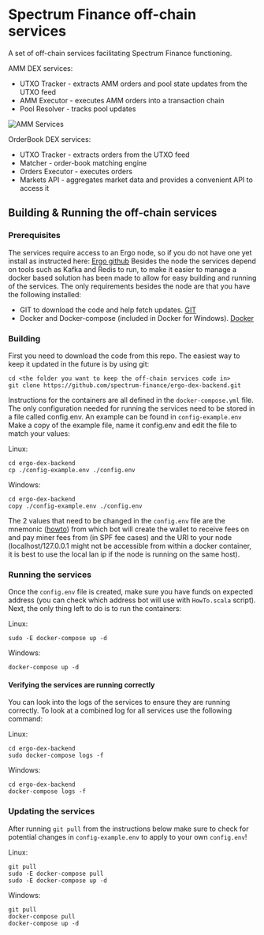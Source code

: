 # Spectrum Finance off-chain services

A set of off-chain services facilitating Spectrum Finance functioning.

AMM DEX services:
 - UTXO Tracker - extracts AMM orders and pool state updates from the UTXO feed
 - AMM Executor - executes AMM orders into a transaction chain
 - Pool Resolver - tracks pool updates

![AMM Services](docs/AMM_Backend.jpg)

OrderBook DEX services:
 - UTXO Tracker - extracts orders from the UTXO feed
 - Matcher - order-book matching engine
 - Orders Executor - executes orders
 - Markets API - aggregates market data and provides a convenient API to access it

## Building & Running the off-chain services

### Prerequisites
The services require access to an Ergo node, so if you do not have one yet install as instructed here: [Ergo github](https://github.com/ergoplatform/ergo)
Besides the node the services depend on tools such as Kafka and Redis to run, to make it easier to manage a docker based solution has been made to allow for easy building and running of the services.
The only requirements besides the node are that you have the following installed:
 - GIT to download the code and help fetch updates. [GIT](https://git-scm.com/)
 - Docker and Docker-compose (included in Docker for Windows). [Docker](https://www.docker.com/get-started)

### Building
First you need to download the code from this repo. The easiest way to keep it updated in the future is by using git:
```
cd <the folder you want to keep the off-chain services code in>
git clone https://github.com/spectrum-finance/ergo-dex-backend.git
```
Instructions for the containers are all defined in the `docker-compose.yml` file. The only configuration needed for running the services need to be stored in a file called config.env. An example can be found in `config-example.env`
Make a copy of the example file, name it config.env and edit the file to match your values:

Linux:
```
cd ergo-dex-backend
cp ./config-example.env ./config.env
```
Windows:
```
cd ergo-dex-backend
copy ./config-example.env ./config.env
```
The 2 values that need to be changed in the `config.env` file are the mnemonic ([howto](https://github.com/spectrum-finance/ergo-dex-backend/blob/6c9fccfbd4de921d41343a5937153f1724408a10/modules/amm-executor/src/test/scala/org/ergoplatfrom/dex/executor/amm/HowTo.scala#L14)) from which bot will create the wallet to receive fees on and pay miner fees from (in SPF fee cases)
and the URI to your node (localhost/127.0.0.1 might not be accessible from within a docker container, it is best to use the local lan ip if the node is running on the same host).
### Running the services
Once the `config.env` file is created, make sure you have funds on expected address (you can check which address bot will use with `HowTo.scala` script). Next, the only thing left to do is to run the containers:

Linux:
```
sudo -E docker-compose up -d
```
Windows:
```
docker-compose up -d
```
#### Verifying the services are running correctly
You can look into the logs of the services to ensure they are running correctly. To look at a combined log for all services use the following command:

Linux:
```
cd ergo-dex-backend
sudo docker-compose logs -f
```

Windows:
```
cd ergo-dex-backend
docker-compose logs -f
```

### Updating the services
After running `git pull` from the instructions below make sure to check for potential changes in `config-example.env` to apply to your own `config.env`!

Linux:
```
git pull
sudo -E docker-compose pull
sudo -E docker-compose up -d
```
Windows:
```
git pull
docker-compose pull
docker-compose up -d
```